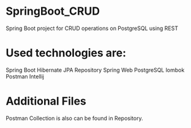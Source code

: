 # SpringBoot_CRUD
Spring Boot project for CRUD operations on PostgreSQL using REST

# Used technologies are:
Spring Boot 
Hibernate
JPA Repository
Spring Web
PostgreSQL
lombok
Postman
Intellij 

# Additional Files
Postman Collection is also can be found in Repository.

